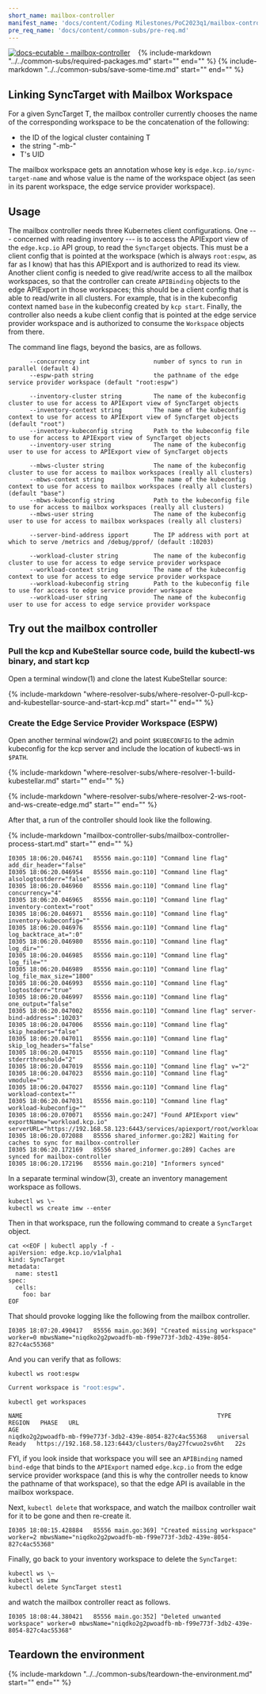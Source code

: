 ```yaml
---
short_name: mailbox-controller
manifest_name: 'docs/content/Coding Milestones/PoC2023q1/mailbox-controller.md'
pre_req_name: 'docs/content/common-subs/pre-req.md'
---
```


[![docs-ecutable - mailbox-controller]({{config.repo_url}}/actions/workflows/docs-ecutable-mailbox.yml/badge.svg?branch={{config.ks_branch}})]({{config.repo_url}}/actions/workflows/docs-ecutable-mailbox.yml)&nbsp;&nbsp;&nbsp;
{%
   include-markdown "../../common-subs/required-packages.md"
   start="<!--required-packages-start-->"
   end="<!--required-packages-end-->"
%}
{%
   include-markdown "../../common-subs/save-some-time.md"
   start="<!--save-some-time-start-->"
   end="<!--save-some-time-end-->"
%}
## Linking SyncTarget with Mailbox Workspace

For a given SyncTarget T, the mailbox controller currently chooses the
name of the corresponding workspace to be the concatenation of the
following:

- the ID of the logical cluster containing T
- the string "-mb-"
- T's UID

The mailbox workspace gets an annotation whose key is
`edge.kcp.io/sync-target-name` and whose value is the name of the
workspace object (as seen in its parent workspace, the edge service
provider workspace).

## Usage

The mailbox controller needs three Kubernetes client configurations.
One --- concerned with reading inventory --- is to access the
APIExport view of the `edge.kcp.io` API group, to read the
`SyncTarget` objects.  This must be a client config that is pointed at
the workspace (which is always `root:espw`, as far as I know) that has this
APIExport and is authorized to read its view.  Another client config
is needed to give read/write access to all the mailbox workspaces, so
that the controller can create `APIBinding` objects to the edge
APIExport in those workspaces; this should be a client config that is
able to read/write in all clusters.  For example, that is in the
kubeconfig context named `base` in the kubeconfig created by `kcp
start`.  Finally, the controller also needs a kube client config that
is pointed at the edge service provider workspace and is authorized to
consume the `Workspace` objects from there.

The command line flags, beyond the basics, are as follows.

``` { .bash .no-copy }
      --concurrency int                  number of syncs to run in parallel (default 4)
      --espw-path string                 the pathname of the edge service provider workspace (default "root:espw")

      --inventory-cluster string         The name of the kubeconfig cluster to use for access to APIExport view of SyncTarget objects
      --inventory-context string         The name of the kubeconfig context to use for access to APIExport view of SyncTarget objects (default "root")
      --inventory-kubeconfig string      Path to the kubeconfig file to use for access to APIExport view of SyncTarget objects
      --inventory-user string            The name of the kubeconfig user to use for access to APIExport view of SyncTarget objects

      --mbws-cluster string              The name of the kubeconfig cluster to use for access to mailbox workspaces (really all clusters)
      --mbws-context string              The name of the kubeconfig context to use for access to mailbox workspaces (really all clusters) (default "base")
      --mbws-kubeconfig string           Path to the kubeconfig file to use for access to mailbox workspaces (really all clusters)
      --mbws-user string                 The name of the kubeconfig user to use for access to mailbox workspaces (really all clusters)

      --server-bind-address ipport       The IP address with port at which to serve /metrics and /debug/pprof/ (default :10203)

      --workload-cluster string          The name of the kubeconfig cluster to use for access to edge service provider workspace
      --workload-context string          The name of the kubeconfig context to use for access to edge service provider workspace
      --workload-kubeconfig string       Path to the kubeconfig file to use for access to edge service provider workspace
      --workload-user string             The name of the kubeconfig user to use for access to edge service provider workspace
```

## Try out the mailbox controller

### Pull the kcp and KubeStellar source code, build the kubectl-ws binary, and start kcp
Open a terminal window(1) and clone the latest KubeStellar source:

{%
   include-markdown "where-resolver-subs/where-resolver-0-pull-kcp-and-kubestellar-source-and-start-kcp.md"
   start="<!--where-resolver-0-pull-kcp-and-kubestellar-source-and-start-kcp-start-->"
   end="<!--where-resolver-0-pull-kcp-and-kubestellar-source-and-start-kcp-end-->"
%}

### Create the Edge Service Provider Workspace (ESPW)
Open another terminal window(2) and point `$KUBECONFIG` to the admin kubeconfig for the kcp server and include the location of kubectl-ws in `$PATH`.

{%
   include-markdown "where-resolver-subs/where-resolver-1-build-kubestellar.md"
   start="<!--where-resolver-1-build-kubestellar-start-->"
   end="<!--where-resolver-1-build-kubestellar-end-->"
%}

{%
   include-markdown "where-resolver-subs/where-resolver-2-ws-root-and-ws-create-edge.md"
   start="<!--where-resolver-2-ws-root-and-ws-create-edge-start-->"
   end="<!--where-resolver-2-ws-root-and-ws-create-edge-end-->"
%}

After that, a run of the controller should look like the following.

{%
   include-markdown "mailbox-controller-subs/mailbox-controller-process-start.md"
   start="<!--mailbox-controller-process-start-start-->"
   end="<!--mailbox-controller-process-start-end-->"
%}
``` { .bash .no-copy }
I0305 18:06:20.046741   85556 main.go:110] "Command line flag" add_dir_header="false"
I0305 18:06:20.046954   85556 main.go:110] "Command line flag" alsologtostderr="false"
I0305 18:06:20.046960   85556 main.go:110] "Command line flag" concurrency="4"
I0305 18:06:20.046965   85556 main.go:110] "Command line flag" inventory-context="root"
I0305 18:06:20.046971   85556 main.go:110] "Command line flag" inventory-kubeconfig=""
I0305 18:06:20.046976   85556 main.go:110] "Command line flag" log_backtrace_at=":0"
I0305 18:06:20.046980   85556 main.go:110] "Command line flag" log_dir=""
I0305 18:06:20.046985   85556 main.go:110] "Command line flag" log_file=""
I0305 18:06:20.046989   85556 main.go:110] "Command line flag" log_file_max_size="1800"
I0305 18:06:20.046993   85556 main.go:110] "Command line flag" logtostderr="true"
I0305 18:06:20.046997   85556 main.go:110] "Command line flag" one_output="false"
I0305 18:06:20.047002   85556 main.go:110] "Command line flag" server-bind-address=":10203"
I0305 18:06:20.047006   85556 main.go:110] "Command line flag" skip_headers="false"
I0305 18:06:20.047011   85556 main.go:110] "Command line flag" skip_log_headers="false"
I0305 18:06:20.047015   85556 main.go:110] "Command line flag" stderrthreshold="2"
I0305 18:06:20.047019   85556 main.go:110] "Command line flag" v="2"
I0305 18:06:20.047023   85556 main.go:110] "Command line flag" vmodule=""
I0305 18:06:20.047027   85556 main.go:110] "Command line flag" workload-context=""
I0305 18:06:20.047031   85556 main.go:110] "Command line flag" workload-kubeconfig=""
I0305 18:06:20.070071   85556 main.go:247] "Found APIExport view" exportName="workload.kcp.io" serverURL="https://192.168.58.123:6443/services/apiexport/root/workload.kcp.io"
I0305 18:06:20.072088   85556 shared_informer.go:282] Waiting for caches to sync for mailbox-controller
I0305 18:06:20.172169   85556 shared_informer.go:289] Caches are synced for mailbox-controller
I0305 18:06:20.172196   85556 main.go:210] "Informers synced"
```

In a separate terminal window(3), create an inventory management workspace as follows.

```shell
kubectl ws \~
kubectl ws create imw --enter
```

Then in that workspace, run the following command to create a `SyncTarget` object.

```shell
cat <<EOF | kubectl apply -f -
apiVersion: edge.kcp.io/v1alpha1
kind: SyncTarget
metadata:
  name: stest1
spec:
  cells:
    foo: bar
EOF
```

That should provoke logging like the following from the mailbox controller.

``` { .bash .no-copy }
I0305 18:07:20.490417   85556 main.go:369] "Created missing workspace" worker=0 mbwsName="niqdko2g2pwoadfb-mb-f99e773f-3db2-439e-8054-827c4ac55368"
```

And you can verify that as follows:

```shell
kubectl ws root:espw
```
``` {.bash .no-copy }
Current workspace is "root:espw".
```

```shell
kubectl get workspaces
```
``` { .bash .no-copy }
NAME                                                       TYPE        REGION   PHASE   URL                                                     AGE
niqdko2g2pwoadfb-mb-f99e773f-3db2-439e-8054-827c4ac55368   universal            Ready   https://192.168.58.123:6443/clusters/0ay27fcwuo2sv6ht   22s
```

FYI, if you look inside that workspace you will see an `APIBinding`
named `bind-edge` that binds to the `APIExport` named `edge.kcp.io`
from the edge service provider workspace (and this is why the
controller needs to know the pathname of that workspace), so that the
edge API is available in the mailbox workspace.

Next, `kubectl delete` that workspace, and watch the mailbox
controller wait for it to be gone and then re-create it.

```console
I0305 18:08:15.428884   85556 main.go:369] "Created missing workspace" worker=2 mbwsName="niqdko2g2pwoadfb-mb-f99e773f-3db2-439e-8054-827c4ac55368"
```

Finally, go back to your inventory workspace to delete the `SyncTarget`:

```shell
kubectl ws \~
kubectl ws imw
kubectl delete SyncTarget stest1
```
and watch the mailbox controller react as follows.

``` { .bash .no-copy }
I0305 18:08:44.380421   85556 main.go:352] "Deleted unwanted workspace" worker=0 mbwsName="niqdko2g2pwoadfb-mb-f99e773f-3db2-439e-8054-827c4ac55368"
```

## Teardown the environment

{%
   include-markdown "../../common-subs/teardown-the-environment.md"
   start="<!--teardown-the-environment-start-->"
   end="<!--teardown-the-environment-end-->"
%}
